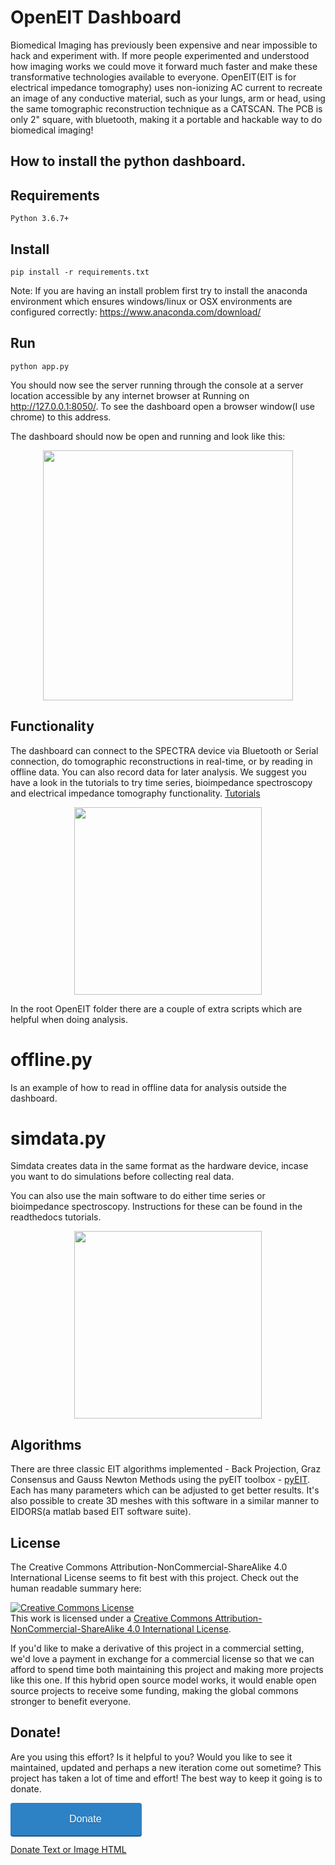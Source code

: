 # OpenEIT Dashboard

Biomedical Imaging has previously been expensive and near impossible to hack and experiment with. If more people experimented and understood how imaging works we could move it forward much faster and make these transformative technologies available to everyone. OpenEIT(EIT is for electrical impedance tomography) uses non-ionizing AC current to recreate an image of any conductive material, such as your lungs, arm or head, using the same tomographic reconstruction technique as a CATSCAN. The PCB is only 2" square, with bluetooth, making it a portable and hackable way to do biomedical imaging!

##  How to install the python dashboard. 

## Requirements
```
Python 3.6.7+
```

## Install
```
pip install -r requirements.txt

```

Note: If you are having an install problem first try to install the anaconda environment which ensures windows/linux or OSX environments are configured correctly: https://www.anaconda.com/download/ 

## Run
```
python app.py
```
You should now see the server running through the console at a server location accessible by any internet browser at Running on http://127.0.0.1:8050/. To see the dashboard open a browser window(I use chrome) to this address.

The dashboard should now be open and running and look like this: 

<p align="center">
	<img src="images/software.png" height="400">
</p>

## Functionality 

The dashboard can connect to the SPECTRA device via Bluetooth or Serial connection, do tomographic reconstructions in real-time, or by reading in offline data. You can also record data for later analysis. We suggest you have a look in the tutorials to try time series, bioimpedance spectroscopy and electrical impedance tomography functionality. [Tutorials](https://openeitgithubio.readthedocs.io/en/latest/)

<p align="center">
	<img src="images/eit32.jpeg" height="300">
</p>


In the root OpenEIT folder there are a couple of extra scripts which are helpful when doing analysis. 

# offline.py 

Is an example of how to read in offline data for analysis outside the dashboard. 

# simdata.py 

Simdata creates data in the same format as the hardware device, incase you want to do simulations before collecting real data. 

You can also use the main software to do either time series or bioimpedance spectroscopy. Instructions for these can be found in the readthedocs tutorials. 

<p align="center">
	<img src="images/LungscomparedtoCTScan.png" height="300">
</p>

## Algorithms 

There are three classic EIT algorithms implemented - Back Projection, Graz Consensus and Gauss Newton Methods using the pyEIT toolbox - [pyEIT](https://github.com/liubenyuan/pyEIT). Each has many parameters which can be adjusted to get better results. It's also possible to create 3D meshes with this software in a similar manner to EIDORS(a matlab based EIT software suite). 

## License 

The Creative Commons Attribution-NonCommercial-ShareAlike 4.0 International License seems to fit best with this project. Check out the human readable summary here: 

<a rel="license" href="http://creativecommons.org/licenses/by-nc-sa/4.0/"><img alt="Creative Commons License" style="border-width:0" src="https://i.creativecommons.org/l/by-nc-sa/4.0/88x31.png" /></a><br />This work is licensed under a <a rel="license" href="http://creativecommons.org/licenses/by-nc-sa/4.0/">Creative Commons Attribution-NonCommercial-ShareAlike 4.0 International License</a>.

If you'd like to make a derivative of this project in a commercial setting, we'd love a payment in exchange for a commercial license so that we can afford to spend time both maintaining this project and making more projects like this one. If this hybrid open source model works, it would enable open source projects to receive some funding, making the global commons stronger to benefit everyone. 

## Donate! 
Are you using this effort? Is it helpful to you? Would you like to see it maintained, updated and perhaps a new iteration come out sometime? This project has taken a lot of time and effort! The best way to keep it going is to donate. 

<a class="dbox-donation-button" href="https://donorbox.org/donate-to-make-biomedical-imaging-more-accessible?hide_donation_meter=true" style="background:#2d81c5 url(https://d1iczxrky3cnb2.cloudfront.net/red_logo.png) no-repeat 56px center; color: #fff;text-decoration: none;font-family: Verdana,sans-serif;display: inline-block;font-size: 16px;padding: 17px 64px 17px 94px; -webkit-border-radius: 4px; -moz-border-radius: 4px; border-radius: 4px; box-shadow: 0 2px 0 0 #1f5a89; text-shadow: 0 1px rgba(0, 0, 0, 0.3);" >Donate</a>

<a href="https://donorbox.org/donate-to-make-biomedical-imaging-more-accessible" target="_blank">Donate Text or Image HTML</a>
